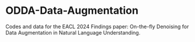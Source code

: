 # ODDA-Data-Augmentation
Codes and data for the EACL 2024 Findings paper: On-the-fly Denoising for Data Augmentation in Natural Language Understanding.
